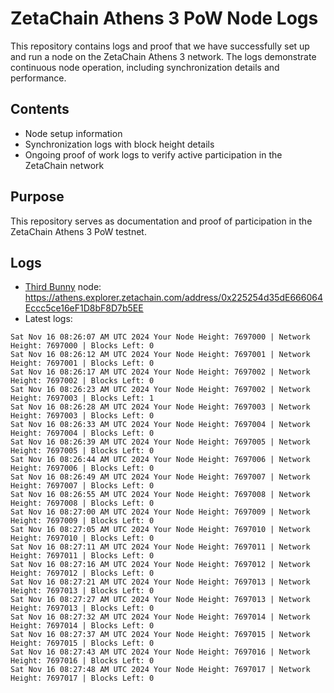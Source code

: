 # ZetaChain Athens 3 PoW Node Logs
This repository contains logs and proof that we have successfully set up and run a node on the ZetaChain Athens 3 network. The logs demonstrate continuous node operation, including synchronization details and performance.

## Contents
- Node setup information
- Synchronization logs with block height details
- Ongoing proof of work logs to verify active participation in the ZetaChain network

## Purpose
This repository serves as documentation and proof of participation in the ZetaChain Athens 3 PoW testnet.

## Logs

- [Third Bunny](https://thirdbunny.xyz/) node: https://athens.explorer.zetachain.com/address/0x225254d35dE666064Eccc5ce16eF1D8bF8D7b5EE
- Latest logs:
```
Sat Nov 16 08:26:07 AM UTC 2024 Your Node Height: 7697000 | Network Height: 7697000 | Blocks Left: 0
Sat Nov 16 08:26:12 AM UTC 2024 Your Node Height: 7697001 | Network Height: 7697001 | Blocks Left: 0
Sat Nov 16 08:26:17 AM UTC 2024 Your Node Height: 7697002 | Network Height: 7697002 | Blocks Left: 0
Sat Nov 16 08:26:23 AM UTC 2024 Your Node Height: 7697002 | Network Height: 7697003 | Blocks Left: 1
Sat Nov 16 08:26:28 AM UTC 2024 Your Node Height: 7697003 | Network Height: 7697003 | Blocks Left: 0
Sat Nov 16 08:26:33 AM UTC 2024 Your Node Height: 7697004 | Network Height: 7697004 | Blocks Left: 0
Sat Nov 16 08:26:39 AM UTC 2024 Your Node Height: 7697005 | Network Height: 7697005 | Blocks Left: 0
Sat Nov 16 08:26:44 AM UTC 2024 Your Node Height: 7697006 | Network Height: 7697006 | Blocks Left: 0
Sat Nov 16 08:26:49 AM UTC 2024 Your Node Height: 7697007 | Network Height: 7697007 | Blocks Left: 0
Sat Nov 16 08:26:55 AM UTC 2024 Your Node Height: 7697008 | Network Height: 7697008 | Blocks Left: 0
Sat Nov 16 08:27:00 AM UTC 2024 Your Node Height: 7697009 | Network Height: 7697009 | Blocks Left: 0
Sat Nov 16 08:27:05 AM UTC 2024 Your Node Height: 7697010 | Network Height: 7697010 | Blocks Left: 0
Sat Nov 16 08:27:11 AM UTC 2024 Your Node Height: 7697011 | Network Height: 7697011 | Blocks Left: 0
Sat Nov 16 08:27:16 AM UTC 2024 Your Node Height: 7697012 | Network Height: 7697012 | Blocks Left: 0
Sat Nov 16 08:27:21 AM UTC 2024 Your Node Height: 7697013 | Network Height: 7697013 | Blocks Left: 0
Sat Nov 16 08:27:27 AM UTC 2024 Your Node Height: 7697013 | Network Height: 7697013 | Blocks Left: 0
Sat Nov 16 08:27:32 AM UTC 2024 Your Node Height: 7697014 | Network Height: 7697014 | Blocks Left: 0
Sat Nov 16 08:27:37 AM UTC 2024 Your Node Height: 7697015 | Network Height: 7697015 | Blocks Left: 0
Sat Nov 16 08:27:43 AM UTC 2024 Your Node Height: 7697016 | Network Height: 7697016 | Blocks Left: 0
Sat Nov 16 08:27:48 AM UTC 2024 Your Node Height: 7697017 | Network Height: 7697017 | Blocks Left: 0
```
